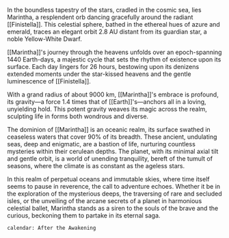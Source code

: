 In the boundless tapestry of the stars, cradled in the cosmic sea, lies Marintha, a resplendent orb dancing gracefully around the radiant [[Finistella]]. This celestial sphere, bathed in the ethereal hues of azure and emerald, traces an elegant orbit 2.8 AU distant from its guardian star, a noble Yellow-White Dwarf.

[[Marintha]]'s journey through the heavens unfolds over an epoch-spanning 1440 Earth-days, a majestic cycle that sets the rhythm of existence upon its surface. Each day lingers for 26 hours, bestowing upon its denizens extended moments under the star-kissed heavens and the gentle luminescence of [[Finistella]].

With a grand radius of about 9000 km, [[Marintha]]'s embrace is profound, its gravity—a force 1.4 times that of [[Earth]]'s—anchors all in a loving, unyielding hold. This potent gravity weaves its magic across the realm, sculpting life in forms both wondrous and diverse.

The dominion of [[Marintha]] is an oceanic realm, its surface swathed in ceaseless waters that cover 90% of its breadth. These ancient, undulating seas, deep and enigmatic, are a bastion of life, nurturing countless mysteries within their cerulean depths. The planet, with its minimal axial tilt and gentle orbit, is a world of unending tranquility, bereft of the tumult of seasons, where the climate is as constant as the ageless stars.

In this realm of perpetual oceans and immutable skies, where time itself seems to pause in reverence, the call to adventure echoes. Whether it be in the exploration of the mysterious deeps, the traversing of rare and secluded isles, or the unveiling of the arcane secrets of a planet in harmonious celestial ballet, Marintha stands as a siren to the souls of the brave and the curious, beckoning them to partake in its eternal saga.

```calendarium
calendar: After the Awakening
```
